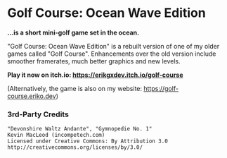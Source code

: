 # Golf Course: Ocean Wave Edition

**...is a short mini-golf game set in the ocean.**

"Golf Course: Ocean Wave Edition" is a rebuilt version of one of my older games called "Golf Course". Enhancements over the old version include smoother framerates, much better graphics and new levels.

**Play it now on itch.io: https://erikgxdev.itch.io/golf-course**

(Alternatively, the game is also on my website: https://golf-course.eriko.dev)

### 3rd-Party Credits

```
"Devonshire Waltz Andante", "Gymnopedie No. 1"
Kevin MacLeod (incompetech.com)
Licensed under Creative Commons: By Attribution 3.0
http://creativecommons.org/licenses/by/3.0/
```
